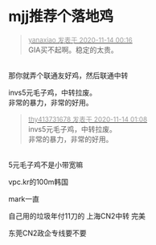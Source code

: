# mjj推荐个落地鸡


<div class="quote"><blockquote><font size="2"><a href="https://www.hostloc.com/forum.php?mod=redirect&amp;goto=findpost&amp;pid=9451327&amp;ptid=766441" target="_blank"><font color="#999999">yanaxiao 发表于 2020-11-14 00:16</font></a></font><br />
GIA买不起啊。稳定的太贵。</blockquote></div><br />
那你就弄个联通友好鸡，然后联通中转<br />


invs5元毛子鸡，中转拉废。<br />
非常的暴力，非常的好用。

<div class="quote"><blockquote><font size="2"><a href="https://www.hostloc.com/forum.php?mod=redirect&amp;goto=findpost&amp;pid=9451448&amp;ptid=766441" target="_blank"><font color="#999999">thy413731678 发表于 2020-11-14 01:08</font></a></font><br />
invs5元毛子鸡，中转拉废。<br />
非常的暴力，非常的好用。</blockquote></div><br />
5元毛子鸡不是小带宽嘛

vpc.kr的100m韩国

mark一直

自己用的垃圾年付11刀的 上海CN2中转 完美

东莞CN2政企专线要不要
